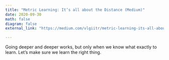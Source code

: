 ```yaml
---
title: "Metric Learning: It’s all about the Distance (Medium)"
date: 2020-09-30
math: false
diagram: false
external_link: "https://medium.com/vlgiitr/metric-learning-its-all-about-the-distance-143a199ab7a5"

---
```

Going deeper and deeper works, but only when we know what exactly to learn. Let’s make sure we learn the right thing.

